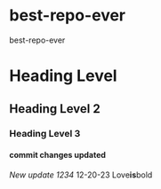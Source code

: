 # best-repo-ever
best-repo-ever
<h1>Heading Level</h1>
<h2>Heading Level 2</h2>
<h3>Heading Level 3</h3>
<h4>commit changes updated</h4>
<em>New update 1234</em>
12-20-23	Love<strong>is</strong>bold
